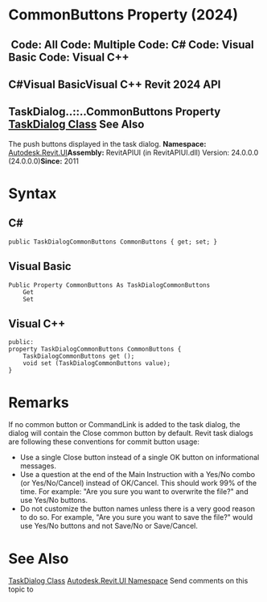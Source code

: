 # CommonButtons Property (2024)

﻿
 Code: All Code: Multiple Code: C# Code: Visual Basic Code: Visual C++   
---  
C#Visual BasicVisual C++
Revit 2024 API  
---  
TaskDialog..::..CommonButtons Property   
[TaskDialog Class](853afb57-7455-a636-9881-61a391118c16.md "TaskDialog Class") See Also  
---  
The push buttons displayed in the task dialog. 
**Namespace:** [Autodesk.Revit.UI](e86fd90a-8957-02a6-da7f-ced248966e3e.md "Autodesk.Revit.UI Namespace")**Assembly:** RevitAPIUI (in RevitAPIUI.dll) Version: 24.0.0.0 (24.0.0.0)**Since:** 2011
# Syntax
C#  
---  
```text
public TaskDialogCommonButtons CommonButtons { get; set; }
```
  
Visual Basic  
---  
```text
Public Property CommonButtons As TaskDialogCommonButtons
	Get
	Set
```
  
Visual C++  
---  
```text
public:
property TaskDialogCommonButtons CommonButtons {
	TaskDialogCommonButtons get ();
	void set (TaskDialogCommonButtons value);
}
```
  
# Remarks
If no common button or CommandLink is added to the task dialog, the dialog will contain the Close common button by default.
Revit task dialogs are following these conventions for commit button usage: 
  * Use a single Close button instead of a single OK button on informational messages. 
  * Use a question at the end of the Main Instruction with a Yes/No combo (or Yes/No/Cancel) instead of OK/Cancel. This should work 99% of the time. For example: "Are you sure you want to overwrite the file?" and use Yes/No buttons. 
  * Do not customize the button names unless there is a very good reason to do so. For example, "Are you sure you want to save the file?" would use Yes/No buttons and not Save/No or Save/Cancel. 

# See Also
[TaskDialog Class](853afb57-7455-a636-9881-61a391118c16.md "TaskDialog Class")
[Autodesk.Revit.UI Namespace](e86fd90a-8957-02a6-da7f-ced248966e3e.md "Autodesk.Revit.UI Namespace")
Send comments on this topic to 